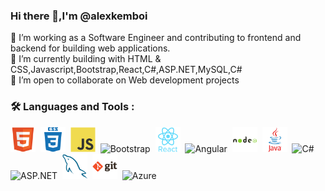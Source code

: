 ### Hi there 👋,I'm @alexkemboi
🔭 I’m working as a Software Engineer and contributing to frontend and backend for building web applications.<br/>
🌱 I’m currently building with HTML & CSS,Javascript,Bootstrap,React,C#,ASP.NET,MySQL,C#<br/> 
💞️ I’m open to collaborate on Web development projects<br/>

### :hammer_and_wrench: Languages and Tools :
<div>
  <img src="https://github.com/devicons/devicon/blob/master/icons/html5/html5-original.svg" title="HTML5" alt="HTML" width="40" height="40"/>&nbsp;
   <img src="https://github.com/devicons/devicon/blob/master/icons/css3/css3-plain-wordmark.svg"  title="CSS3" alt="CSS" width="40" height="40"/>&nbsp;
  <img src="https://github.com/devicons/devicon/blob/master/icons/javascript/javascript-original.svg" title="JavaScript" alt="JavaScript" width="40" height="40"/>&nbsp;
<img src="https://cdn.svgporn.com/logos/bootstrap.svg" title="Bootstrap" alt="Bootstrap" width="40" height="40" />&nbsp;
  <img src="https://github.com/devicons/devicon/blob/master/icons/react/react-original-wordmark.svg" title="React" alt="React" width="40" height="40"/>&nbsp; 
<img src="https://angular.io/assets/images/logos/angular/angular.svg" title="Angular" alt="Angular" width="40" height="40" />&nbsp;
  <img src="https://github.com/devicons/devicon/blob/master/icons/nodejs/nodejs-original-wordmark.svg" title="NodeJS" alt="NodeJS" width="40" height="40"/>&nbsp;
  <img src="https://github.com/devicons/devicon/blob/master/icons/java/java-original-wordmark.svg" title="Java" alt="Java" width="40" height="40"/>&nbsp;
<img src="https://cdn.svgporn.com/logos/c-sharp.svg" title="C#" alt="C#" width="40" height="40" />&nbsp;
<img src="https://cdn.svgporn.com/logos/aspnet.svg" title="ASP.NET" alt="ASP.NET" width="40" height="40" />&nbsp;
  <img src="https://raw.githubusercontent.com/devicons/devicon/master/icons/mysql/mysql-original.svg" alt="MySQL" width="40" height="40" title="MySQL">&nbsp;
 <img src="https://github.com/devicons/devicon/blob/master/icons/git/git-original-wordmark.svg" title="Git" alt="Git" width="40" height="40"/>&nbsp;
<img src="https://cdn.svgporn.com/logos/microsoft-azure.svg" title="Azure" alt="Azure" width="40" height="40" />  
</div>

